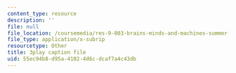 ```yaml
---
content_type: resource
description: ''
file: null
file_location: /coursemedia/res-9-003-brains-minds-and-machines-summer-course-summer-2015/55ec94b8d95a41024d6cdcaf7a4c43db_JZcFjR4dMmw.srt
file_type: application/x-subrip
resourcetype: Other
title: 3play caption file
uid: 55ec94b8-d95a-4102-4d6c-dcaf7a4c43db
---
```


